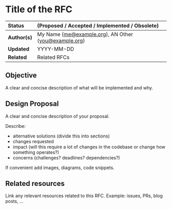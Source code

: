 # Title of the RFC

| Status        | (Proposed / Accepted / Implemented / Obsolete)       |
:-------------- |:---------------------------------------------------- |
| **Author(s)** | My Name (me@example.org), AN Other (you@example.org) |
| **Updated**   | YYYY-MM-DD                                           |
| **Related**   | Related RFCs                                         |

## Objective

A clear and concise description of what will be implemented and why.

## Design Proposal

A clear and concise description of your proposal.

Describe:

* alternative solutions (divide this into sections)
* changes requested
* impact (will this require a lot of changes in the codebase or change how something operates?)
* concerns (challenges? deadlines? dependencies?)

If convenient add images, diagrams, code snippets.

## Related resources

Link any relevant resources related to this RFC. Example: issues, PRs, blog posts, ...
